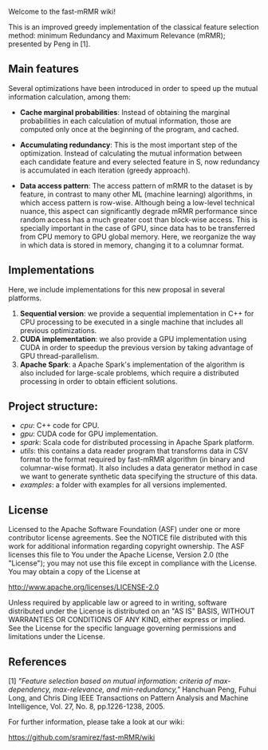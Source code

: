 Welcome to the fast-mRMR wiki!

This is an improved greedy implementation of the classical feature selection method: minimum Redundancy and Maximum Relevance (mRMR); presented by Peng in [1]. 

## Main features

Several optimizations have been introduced  in order to speed up the mutual information calculation, among them: 

- **Cache marginal probabilities**: Instead of obtaining the marginal probabilities in each calculation of mutual information, those are computed only once at the beginning of the program, and cached.

- **Accumulating redundancy**: This is the most important step of the optimization. Instead of calculating the mutual information between each candidate feature and every selected feature in S, now redundancy is accumulated in each iteration (greedy approach).

- **Data access pattern**: The access pattern of mRMR to the dataset is by feature, in contrast to many other ML (machine learning) algorithms, in which access pattern is row-wise. Although being a low-level technical nuance, this aspect can significantly degrade mRMR performance since random access has a much greater cost than block-wise access. This is specially important in the case of GPU, since data has to be transferred from CPU memory to GPU global memory. Here, we reorganize the way in which data is stored in memory, changing it to a columnar format.

## Implementations

Here, we include implementations for this new proposal in several platforms. 

1. **Sequential version**: we provide a sequential implementation in C++ for CPU processing to be executed in a single machine that includes all previous optimizations.
2. **CUDA implementation**: we also provide a GPU implementation using CUDA in order to speedup the previous version by taking advantage of GPU thread-parallelism. 
3. **Apache Spark**: a Apache Spark's implementation of the algorithm is also included for large-scale problems, which require a distributed processing in order to obtain efficient solutions.

## Project structure:

* _cpu_: C++ code for CPU.
* _gpu_: CUDA code for GPU implementation.
* _spark_: Scala code for distributed processing in Apache Spark platform.
* _utils_: this contains a data reader program that transforms data in CSV format to the format required by fast-mRMR algorithm (in binary and columnar-wise format). It also includes a data generator method in case we want to generate synthetic data specifying the structure of this data.
* _examples_: a folder with examples for all versions implemented.   

## License

Licensed to the Apache Software Foundation (ASF) under one or more contributor license agreements. See the NOTICE file distributed with this work for additional information regarding copyright ownership. The ASF licenses this file to You under the Apache License, Version 2.0 (the "License"); you may not use this file except in compliance with the License.  You may obtain a copy of the License at

http://www.apache.org/licenses/LICENSE-2.0

Unless required by applicable law or agreed to in writing, software distributed under the License is distributed on an "AS IS" BASIS, WITHOUT WARRANTIES OR CONDITIONS OF ANY KIND, either express or implied. See the License for the specific language governing permissions and limitations under the License.


## References

[1] _"Feature selection based on mutual information: criteria of max-dependency, max-relevance, and min-redundancy,"_ Hanchuan Peng, Fuhui Long, and Chris Ding IEEE Transactions on Pattern Analysis and Machine Intelligence, Vol. 27, No. 8, pp.1226-1238, 2005.

For further information, please take a look at our wiki:

https://github.com/sramirez/fast-mRMR/wiki

